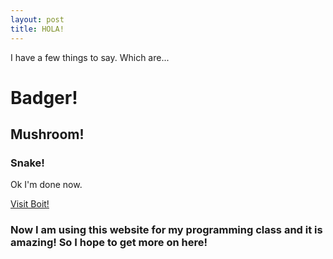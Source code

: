 ```yaml
---
layout: post
title: HOLA!
---
```

I have a few things to say.
Which are...




<h1> Badger! </h1>
<h2> Mushroom! </h2>
<h3> Snake! </h3>

Ok I'm done now.


<a href="bertbullough.github.io">Visit Boit!</a>

<h3> Now I am using this website for my programming class and it is amazing! So I hope to get more on here! </h3>
